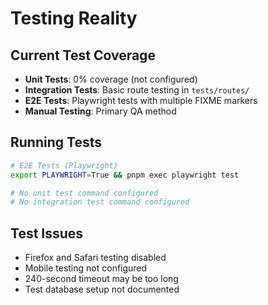 # Testing Reality

## Current Test Coverage

- **Unit Tests**: 0% coverage (not configured)
- **Integration Tests**: Basic route testing in `tests/routes/`
- **E2E Tests**: Playwright tests with multiple FIXME markers
- **Manual Testing**: Primary QA method

## Running Tests

```bash
# E2E Tests (Playwright)
export PLAYWRIGHT=True && pnpm exec playwright test

# No unit test command configured
# No integration test command configured
```

## Test Issues

- Firefox and Safari testing disabled
- Mobile testing not configured
- 240-second timeout may be too long
- Test database setup not documented
